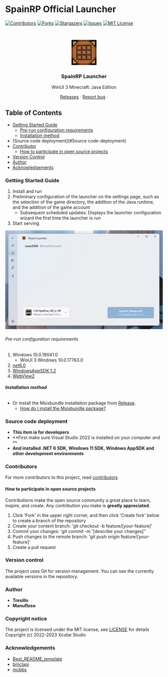 # SpainRP Official Launcher 

<!-- PROJECT SHIELDS -->

[![Contributors][contributors-shield]][contributors-url]
[![Forks][forks-shield]][forks-url]
[![Stargazers][stars-shield]][stars-url]
[![Issues][issues-shield]][issues-url]
[![MIT License][license-shield]][license-url]

<!-- PROJECT LOGO -->
<br />

<p align="center">
  <a href="https://github.com/SpainRPServer/LauncherV2">
    <img src="docs/images/AppIcon.png" alt="Logo" width="80" height="80">
  </a>

  <h3 align="center">SpainRP Launcher</h3>
  <p align="center">
    WinUI 3 Minecraft: Java Edition 
    <br />
    <p align="center">
      <a href="https://github.com/SpainRPServer/LauncherV2/releases">Releases</a>
      ·
      <a href="https://github.com/SpainRPServer/LauncherV2/issues">Report bug</a>
      ·
    </p>
  </p>
</p>


## Table of Contents

- [Getting Started Guide](#Getting-Started-Guide)
  - [Pre-run configuration requirements](#Pre-run-configuration-requirements)
  - [Installation method](#Installation-method)
- [Source code deployment](#Source code-deployment)
- [Contributor](#Contributor)
  - [How to participate in open source projects](#How-to-participate-in-open-source-projects)
- [Version Control](#Version-Control)
- [Author](#Author)
- [Acknowledgements](#Acknowledgements)

### Getting Started Guide  
1. Install and run
2. Preliminary configuration of the launcher on the settings page, such as the selection of the game directory, the addition of the Java runtime, and the addition of the game account
    + Subsequent scheduled updates: Displays the launcher configuration wizard the first time the launcher is run
3. Start serving

<a href="https://github.com/Xcube-Studio/Natsurainko.FluentLauncher/">
  <img src="docs/images/Main.png" alt="main">
</a>

###### Pre-run configuration requirements


1. Windows 10.0.19041.0
    + WinUI 3 Windows 10.0.17763.0
2. [net6.0 ](https://dotnet.microsoft.com/zh-cn/download/dotnet/6.0)
3. [WindowsAppSDK 1.2 ](https://learn.microsoft.com/zh-cn/windows/apps/windows-app-sdk/downloads)
4. [WebView2 ](https://developer.microsoft.com/zh-cn/microsoft-edge/webview2/consumer/)


###### **Installation method**

+ Or install the Msixbundle installation package from [Release](https://github.com/SpainRPServer/LauncherV2/releases).
  + [How do I install the Msixbundle package?](https://github.com/SpainRPServer/LauncherV2/wiki/%E5%A6%82%E4%BD%95%E5%AE%89%E8%A3%85-Msixbundle-%E5%8C%85)


### Source code deployment
+ **This item is for developers**
+ **First make sure Visual Studio 2022 is installed on your computer and **
+ **And installed .NET 6 SDK, Windows 11 SDK, Windows AppSDK and other development environments**


### Contributors

For more contributors to this project, read [contributors](https://github.com/Xcube-Studio/Natsurainko.FluentLauncher/graphs/contributors)

#### How to participate in open source projects

Contributions make the open source community a great place to learn, inspire, and create. Any contribution you make is **greatly appreciated**.

1. Click 'Fork' in the upper right corner, and then click 'Create fork' below to create a branch of the repository
2. Create your content branch: 'git checkout -b feature/[your-feature]'
3. Commit your changes: 'git commit -m '[describe your changes]''
4. Push changes to the remote branch: 'git push origin feature/[your-feature]'
5. Create a pull request

### Version control

The project uses Git for version management. You can see the currently available versions in the repository.

### Author

* **Tresillo** 
* **Manufloso**
  

### Copyright notice

The project is licensed under the MIT license, see [LICENSE](LICENSE) for details  
Copyright (c) 2022-2023 Xcube Studio


### Acknowledgements

- [Best_README_template](https://github.com/shaojintian/Best_README_template)
- [bmclapi](https://bmclapidoc.bangbang93.com/)
- [mcbbs](https://download.mcbbs.net)

<!-- links -->
[your-project-path]:Xcube-Studio/Natsurainko.FluentLauncher
[contributors-shield]: https://img.shields.io/github/contributors/Xcube-Studio/Natsurainko.FluentLauncher.svg?style=flat-square
[contributors-url]: https://github.com/Xcube-Studio/Natsurainko.FluentLauncher/graphs/contributors
[forks-shield]: https://img.shields.io/github/forks/Xcube-Studio/Natsurainko.FluentLauncher.svg?style=flat-square
[forks-url]: https://github.com/Xcube-Studio/Natsurainko.FluentLauncher/network/members
[stars-shield]: https://img.shields.io/github/stars/Xcube-Studio/Natsurainko.FluentLauncher.svg?style=flat-square
[stars-url]: https://github.com/Xcube-Studio/Natsurainko.FluentLauncher/stargazers
[issues-shield]: https://img.shields.io/github/issues/Xcube-Studio/Natsurainko.FluentLauncher.svg?style=flat-square
[issues-url]: https://img.shields.io/github/issues/Xcube-Studio/Natsurainko.FluentLauncher.svg
[license-shield]: https://img.shields.io/github/license/Xcube-Studio/Natsurainko.FluentLauncher.svg?style=flat-square
[license-url]: https://github.com/Xcube-Studio/Natsurainko.FluentLauncher/blob/master/LICENSE.txt
